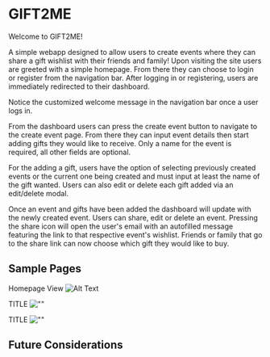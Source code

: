 # GIFT2ME

Welcome to GIFT2ME! 

A simple webapp designed to allow users to create events where they can share a gift wishlist with their friends and family!
Upon visiting the site users are greeted with a simple homepage. From there they can choose to login or register from the navigation bar.
After logging in or registering, users are immediately redirected to their dashboard. 

Notice the customized welcome message in the navigation bar once a user logs in.

From the dashboard users can press the create event button to navigate to the create event page. From there they can input event details then start adding gifts they would like to receive.
Only a name for the event is required, all other fields are optional.

For the adding a gift, users have the option of selecting previously created events or the current one being created and must input at least the name of the gift wanted.
Users can also edit or delete each gift added via an edit/delete modal.

Once an event and gifts have been added the dashboard will update with the newly created event. Users can share, edit or delete an event. 
Pressing the share icon will open the user's email with an autofilled message featuring the link to that respective event's wishlist.
Friends or family that go to the share link can now choose which gift they would like to buy.

<!-- When the quantity of an item hits zero the item will be reserved and can no longer be selected by other guests.
A resevered badge will appear on that specific gift. -->

## Sample Pages
Homepage View
![Alt Text](https://github.com/NancyBoktor/GIFT2ME/blob/master/docs/home-page.gif?raw=true)

TITLE
![""](url)

TITLE
![""](url)

## Future Considerations

    